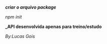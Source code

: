 **_criar o arquivo package_**

<i>npm init</i>

**_API desenvolvida apenas para treino/estudo**

<i>By:Lucas Gois</i>